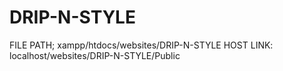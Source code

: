 # DRIP-N-STYLE

FILE PATH; xampp/htdocs/websites/DRIP-N-STYLE
HOST LINK: localhost/websites/DRIP-N-STYLE/Public